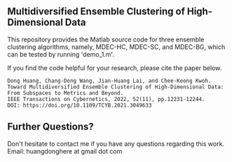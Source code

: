 ## Multidiversified Ensemble Clustering of High-Dimensional Data

This repository provides the Matlab source code for three ensemble clustering algorithms, namely, MDEC-HC, MDEC-SC, and MDEC-BG, which can be tested by running 'demo_1.m'.

If you find the code helpful for your research, please cite the paper below. 

```
Dong Huang, Chang-Dong Wang, Jian-Huang Lai, and Chee-Keong Kwoh.
Toward Multidiversified Ensemble Clustering of High-Dimensional Data: From Subspaces to Metrics and Beyond.
IEEE Transactions on Cybernetics, 2022, 52(11), pp.12231-12244.
DOI: https://doi.org/10.1109/TCYB.2021.3049633
```

## Further Questions?

Don't hesitate to contact me if you have any questions regarding this work.   
Email: huangdonghere at gmail dot com
